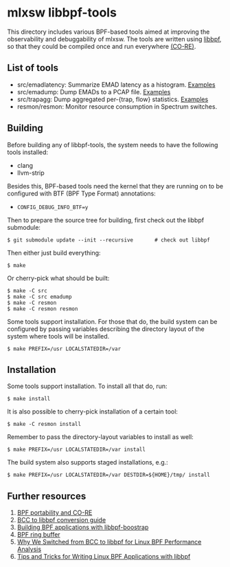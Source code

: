 # mlxsw libbpf-tools

This directory includes various BPF-based tools aimed at improving the
observability and debuggability of mlxsw. The tools are written using
[libbpf][1], so that they could be compiled once and run everywhere
[(CO-RE)][2].

## List of tools

* src/emadlatency: Summarize EMAD latency as a histogram. [Examples](src/emadlatency_example.txt)
* src/emadump: Dump EMADs to a PCAP file. [Examples](src/emadump_example.txt)
* src/trapagg: Dump aggregated per-{trap, flow} statistics. [Examples](src/trapagg_example.txt)
* resmon/resmon: Monitor resource consumption in Spectrum switches.

## Building

Before building any of libbpf-tools, the system needs to have the following
tools installed:

- clang
- llvm-strip

Besides this, BPF-based tools need the kernel that they are running on to
be configured with BTF (BPF Type Format) annotations:

- `CONFIG_DEBUG_INFO_BTF=y`

Then to prepare the source tree for building, first check out the libbpf
submodule:

```shell
$ git submodule update --init --recursive       # check out libbpf
```

Then either just build everything:

```shell
$ make
```

Or cherry-pick what should be built:

```shell
$ make -C src
$ make -C src emadump
$ make -C resmon
$ make -C resmon resmon
```

Some tools support installation. For those that do, the build system can be
configured by passing variables describing the directory layout of the system
where tools will be installed.

```shell
$ make PREFIX=/usr LOCALSTATEDIR=/var
```

## Installation

Some tools support installation. To install all that do, run:

```shell
$ make install
```

It is also possible to cherry-pick installation of a certain tool:

```shell
$ make -C resmon install
```

Remember to pass the directory-layout variables to install as well:

```shell
$ make PREFIX=/usr LOCALSTATEDIR=/var install
```

The build system also supports staged installations, e.g.:

```shell
$ make PREFIX=/usr LOCALSTATEDIR=/var DESTDIR=${HOME}/tmp/ install
```

## Further resources

1. [BPF portability and CO-RE][3]
2. [BCC to libbpf conversion guide][4]
3. [Building BPF applications with libbpf-boostrap][5]
4. [BPF ring buffer][6]
5. [Why We Switched from BCC to libbpf for Linux BPF Performance Analysis][7]
6. [Tips and Tricks for Writing Linux BPF Applications with libbpf][8]

[1]: https://github.com/libbpf/libbpf
[2]: https://github.com/libbpf/libbpf#bpf-co-re-compile-once--run-everywhere
[3]: https://nakryiko.com/posts/bpf-portability-and-co-re/
[4]: https://nakryiko.com/posts/bcc-to-libbpf-howto-guide/
[5]: https://nakryiko.com/posts/libbpf-bootstrap/
[6]: https://nakryiko.com/posts/bpf-ringbuf/
[7]: https://en.pingcap.com/blog/why-we-switched-from-bcc-to-libbpf-for-linux-bpf-performance-analysis
[8]: https://en.pingcap.com/blog/tips-and-tricks-for-writing-linux-bpf-applications-with-libbpf
